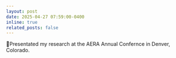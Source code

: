 ```yaml
---
layout: post
date: 2025-04-27 07:59:00-0400
inline: true
related_posts: false
---
```


:microphone:Presentated my research at the AERA Annual Confernce in Denver, Colorado.
